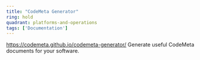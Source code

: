 ```yaml
---
title: "CodeMeta Generator"
ring: hold
quadrant: platforms-and-operations
tags: ['Documentation']
---
```

https://codemeta.github.io/codemeta-generator/
Generate useful CodeMeta documents for your software.
